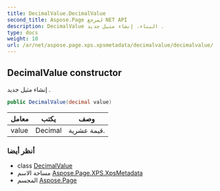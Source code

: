 ```yaml
---
title: DecimalValue.DecimalValue
second_title: Aspose.Page لمرجع NET API
description: DecimalValue البناء. إنشاء مثيل جديد .
type: docs
weight: 10
url: /ar/net/aspose.page.xps.xpsmetadata/decimalvalue/decimalvalue/
---
```

## DecimalValue constructor

إنشاء مثيل جديد .

```csharp
public DecimalValue(decimal value)
```

| معامل | يكتب | وصف |
| --- | --- | --- |
| value | Decimal | قيمة عشرية. |

### أنظر أيضا

* class [DecimalValue](../)
* مساحة الاسم [Aspose.Page.XPS.XpsMetadata](../../decimalvalue/)
* المجسم [Aspose.Page](../../../)


